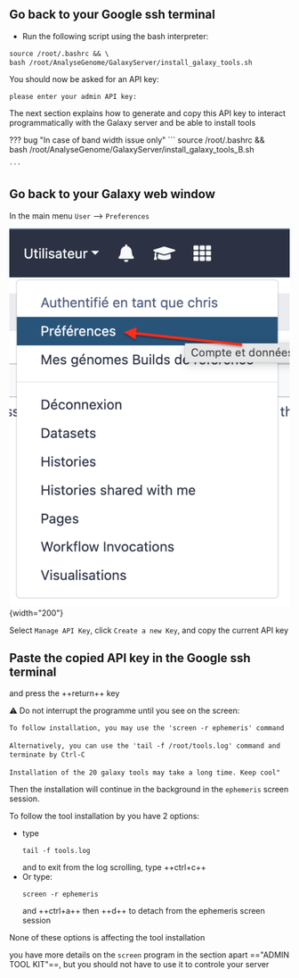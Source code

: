 ## Go back to your Google ssh terminal

- Run the following script using the bash interpreter:
```
source /root/.bashrc && \
bash /root/AnalyseGenome/GalaxyServer/install_galaxy_tools.sh
```
You should now be asked for an API key:
```
please enter your admin API key: 
```
The next section explains how to generate and copy this API key to interact programmatically
with the Galaxy server and be able to install tools

??? bug "In case of band width issue only"
    ```
    source /root/.bashrc && \
    bash /root/AnalyseGenome/GalaxyServer/install_galaxy_tools_B.sh

    ```

## Go back to your Galaxy web window

In the main menu `User` --> `Preferences`

![user preferences](images/user_preferences.png){width="200"}

Select `Manage API Key`, click `Create a new Key`, and copy the current API key

## Paste the copied API key in the Google ssh terminal

and press the ++return++ key

:warning: Do not interrupt the programme until you see on the screen:

```
To follow installation, you may use the 'screen -r ephemeris' command

Alternatively, you can use the 'tail -f /root/tools.log' command and terminate by Ctrl-C

Installation of the 20 galaxy tools may take a long time. Keep cool"
```
Then the installation will continue in the background in the `ephemeris` screen session.

To follow the tool installation by you have 2 options:

- type 
  ```
  tail -f tools.log
  ```
  and to exit from the log scrolling, type ++ctrl+c++
- Or type:
  ```
  screen -r ephemeris
  ```
  and ++ctrl+a++ then ++d++ to detach from the ephemeris screen session

None of these options is affecting the tool installation

you have more details on the `screen` program in the section apart =="ADMIN TOOL KIT"==,
but you should not have to use it to controle your server

